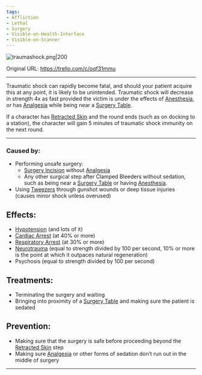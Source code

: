 ```yaml
---
tags:
- Affliction
- Lethal
- Surgery
- Visible-on-Health-Interface
- Visible-on-Scanner
---
```


![traumashock.png\|200](/Surgery/Traumatic%20Shock%20-%20Attachments/6718845db30472d958dd7b99.png)

Original URL: https://trello.com/c/oqf31mmu

---

Traumatic shock can rapidly become fatal, and should your patient acquire this at any point, it is likely to be unintended. Traumatic shock will decrease in strength 4x as fast provided the victim is under the effects of [Anesthesia](../Torso/Anesthesia.md), or has [Analgesia](../Torso/Analgesia.md) while being near a [Surgery Table](../Items/Surgery%20Table.md).

If a character has [Retracted Skin](Retracted%20Skin.md) and the round ends (such as on docking to a station), the character will gain 5 minutes of traumatic shock immunity on the next round.

---

### Caused by:

- Performing unsafe surgery:
  - [Surgery Incision](Surgery%20Incision.md) without [Analgesia](../Torso/Analgesia.md)
  - Any other surgical step after Clamped Bleeders without sedation, such as being near a [Surgery Table](../Items/Surgery%20Table.md) or having [Anesthesia](../Torso/Anesthesia.md).
- Using [Tweezers](../Items/Tweezers.md)  through gunshot wounds or deep tissue injuries (causes minor shock unless overused)

## Effects:

- [Hypotension](../Blood/Hypotension.md)  (and lots of it)
- [Cardiac Arrest](../Heart/Cardiac%20Arrest.md)  (at 40% or more)
- [Respiratory Arrest](../Lungs/Respiratory%20Arrest.md)  (at 30% or more)
- [Neurotrauma](../Head_Brain/Neurotrauma.md)  (equal to strength divided by 100 per second, 10% or more is the point at which it outpaces natural regeneration)
- Psychosis (equal to strength divided by 100 per second)

## Treatments:

- Terminating the surgery and waiting
- Bringing into proximity of a [Surgery Table](../Items/Surgery%20Table.md) and making sure the patient is sedated

## Prevention:

- Making sure that the surgery is safe before proceeding beyond the [Retracted Skin](Retracted%20Skin.md) step
- Making sure [Analgesia](../Torso/Analgesia.md) or other forms of sedation don’t run out in the middle of surgery

---

